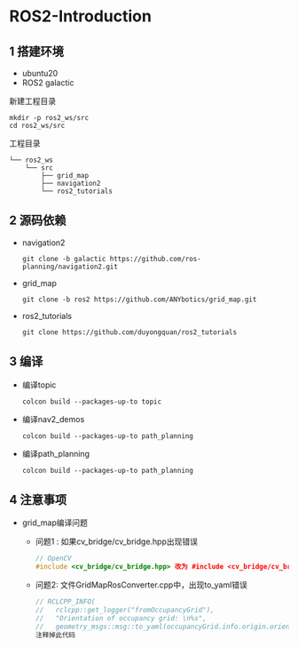 # ROS2-Introduction

## 1 搭建环境

* ubuntu20
* ROS2 galactic

新建工程目录

```shell
mkdir -p ros2_ws/src
cd ros2_ws/src
```

工程目录

```
└── ros2_ws
    └── src
        ├── grid_map
        ├── navigation2
        └── ros2_tutorials
```

## 2 源码依赖

* navigation2

  ```shell
  git clone -b galactic https://github.com/ros-planning/navigation2.git
  ```

* grid_map

  ```
  git clone -b ros2 https://github.com/ANYbotics/grid_map.git
  ```

* ros2_tutorials

  ```shell
  git clone https://github.com/duyongquan/ros2_tutorials
  ```

## 3 编译

* 编译topic

  ```
  colcon build --packages-up-to topic
  ```

* 编译nav2_demos

  ```
  colcon build --packages-up-to path_planning 
  ```

* 编译path_planning

  ```
  colcon build --packages-up-to path_planning 
  ```

## 4 注意事项

* grid_map编译问题

  * 问题1 : 如果cv_bridge/cv_bridge.hpp出现错误

    ```c++
    // OpenCV
    #include <cv_bridge/cv_bridge.hpp> 改为 #include <cv_bridge/cv_bridge.h>
    ```

  * 问题2: 文件GridMapRosConverter.cpp中，出现to_yaml错误

    ```c++
    // RCLCPP_INFO(
    //   rclcpp::get_logger("fromOccupancyGrid"),
    //   "Orientation of occupancy grid: \n%s",
    //   geometry_msgs::msg::to_yaml(occupancyGrid.info.origin.orientation).c_str());
    注释掉此代码
    ```

    
